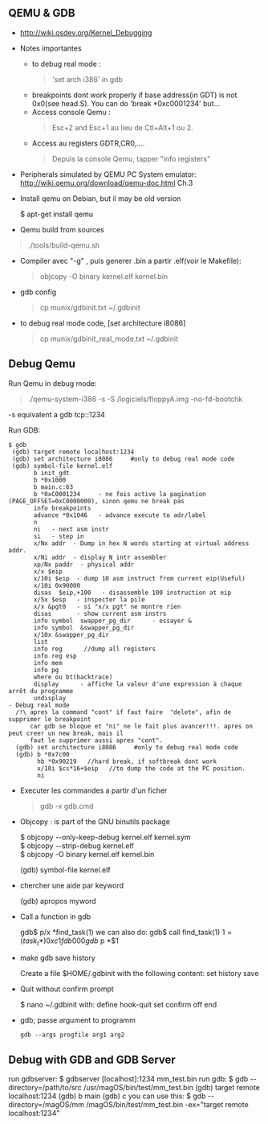 ## QEMU & GDB
- http://wiki.osdev.org/Kernel_Debugging

- Notes importantes
   - to debug real mode : 
     > 'set arch i386' in gdb
   - breakpoints dont work properly if  base address(in GDT) is not 0x0(see head.S). You can do 'break *0xc0001234' but...
   - Access console Qemu : 
     > Esc+2 and Esc+1 au lieu de Ctl+Alt+1 ou 2. 
   - Access au registers GDTR,CR0,.... 
     > Depuis la console Qemu, tapper "info registers"

- Peripherals simulated by QEMU PC System emulator:  
  http://wiki.qemu.org/download/qemu-doc.html Ch.3
  
- Install qemu on Debian, but il may be old version

    $ apt-get install qemu
  
- Qemu build from sources
 > ./tools/build-qemu.sh
  
- Compiler avec "-g" , puis generer .bin a partir .elf(voir le Makefile):
  >objcopy -O binary  kernel.elf kernel.bin

- gdb config
  >cp munix/gdbinit.txt ~/.gdbinit  

- to debug real mode code, [set architecture i8086]
  > cp munix/gdbinit_real_mode.txt ~/.gdbinit


## Debug Qemu

Run Qemu in debug mode:

> ./qemu-system-i386 -s -S /logiciels/floppyA.img -no-fd-bootchk 

-s equivalent a gdb tcp::1234

Run GDB:

~~~
$ gdb
 (gdb) target remote localhost:1234
 (gdb) set architecture i8086     #only to debug real mode code
 (gdb) symbol-file kernel.elf
       b init_gdt
       b *0x1000
       b main.c:63
       b *0xC0001234     - ne fois active la pagination (PAGE_OFFSET=0xC0000000), sinon qemu ne break pas
       info breakpoints
       advance *0x1046   - advance execute to adr/label
       n
       ni   - next asm instr
       si   - step in 
       x/Nx addr  - Dump in hex N words starting at virtual address addr. 
       x/Ni addr  - display N intr assembler
       xp/Nx paddr  - physical addr
       x/x $eip
       x/10i $eip  - dump 10 asm instruct from current eip(Useful)
       x/10i 0x90000
       disas  $eip,+100   - disassemble 100 instruction at eip
       x/5x $esp   - inspecter la pile 
       x/x &pgt0   - si "x/x pgt" ne montre rien
       disas       - show current asm instrs
       info symbol  swapper_pg_dir      - essayer &
       info symbol  &swapper_pg_dir
       x/10x &swapper_pg_dir
       list
       info reg      //dump all registers
       info reg esp
       info mem
       info pg
       where ou bt(backtrace)
       display 	  	- affiche la valeur d'une expression à chaque arrêt du programme
       undisplay
- Debug real mode
  /!\ apres la command "cont" if faut faire  "delete", afin de supprimer le breakpoint
      car gdb se bloque et "ni" ne le fait plus avancer!!!. apres on peut creer un new break, mais il
      faut le supprimer aussi apres "cont".
  (gdb) set architecture i8086     #only to debug real mode code
  (gdb) b *0x7c00
        hb *0x90219   //hard break, if softbreak dont work
        x/10i $cs*16+$eip   //to dump the code at the PC position.
        ni
~~~

- Executer les commandes a partir d'un ficher
  > gdb -x gdb.cmd
 
- Objcopy :  is part of the GNU binutils package  
   
    $ objcopy --only-keep-debug kernel.elf kernel.sym  
    $ objcopy --strip-debug kernel.elf  
    $ objcopy -O binary kernel.elf kernel.bin  
  
    (gdb) symbol-file kernel.elf     

- chercher une aide par keyword
    
    (gdb) apropos myword

- Call a function in gdb
  
    gdb$ p/x *find_task(1)
    we can also do:
    gdb$ call find_task(1)
    $1 = (task_t *) 0xc1fdb000
    gdb$ p *$1


- make gdb save history

    Create a file $HOME/.gdbinit with the following content:
    set history save
    
- Quit without confirm prompt

    $ nano ~/.gdbinit with:
      define hook-quit
      set confirm off
      end

- gdb; passe argument to programm
      
      gdb --args progfile arg1 arg2

## Debug with GDB and GDB Server
  run gdbserver:
    $ gdbserver [localhost]:1234 mm_test.bin
  run gdb:
    $ gdb --directory=/path/to/src /usr/magOS/bin/test/mm_test.bin
      (gdb) target remote localhost:1234
      (gdb) b main
      (gdb) c
  you can use this:
    $ gdb --directory=/magOS/mm /magOS/bin/test/mm_test.bin -ex="target remote localhost:1234"
